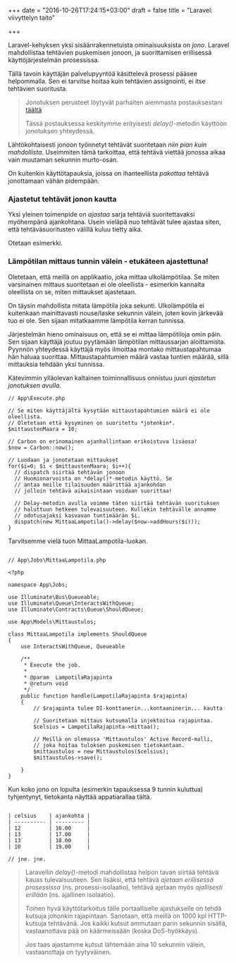 +++
date = "2016-10-26T17:24:15+03:00"
draft = false
title = "Laravel: viivyttelyn taito"

+++

Laravel-kehyksen yksi sisäänrakennetuista ominaisuuksista on *jono*. Laravel mahdollistaa tehtävien puskemisen jonoon, ja suorittamisen erillisessä käyttöjärjestelmän prosessissa.

Tällä tavoin käyttäjän palvelupyyntöä käsittelevä prosessi pääsee helpommalla. Sen ei tarvitse hoitaa kuin tehtävien assignointi, ei itse tehtävien suoritusta.

> Jonotuksen perusteet löytyvät parhaiten aiemmasta postauksestani [täältä](http://www.nollaversio.fi/blog/public/laravel/queue-worker/)
>
> Tässä postauksessa keskitymme erityisesti *delay()*-metodin käyttöön jonotuksen yhteydessä. 

Lähtökohtaisesti jonoon työnnetyt tehtävät suoritetaan *niin pian kuin mahdollista*. Useimmiten tämä tarkoittaa, että tehtävä viettää jonossa aikaa vain muutaman sekunnin murto-osan.

On kuitenkin käyttötapauksia, joissa on ihanteellista *pakottaa* tehtävä jonottamaan vähän pidempään.

### Ajastetut tehtävät jonon kautta

Yksi yleinen toimenpide on *ajastaa* sarja tehtäviä suoritettavaksi myöhempänä ajankohtana. Usein vieläpä nuo tehtävät tulee ajastaa siten, että tehtäväsuoritusten välillä kuluu tietty aika.

Otetaan esimerkki.

### Lämpötilan mittaus tunnin välein - etukäteen ajastettuna!

Oletetaan, että meillä on applikaatio, joka mittaa ulkolämpötilaa. Se miten varsinainen mittaus suoritetaan ei ole oleellista - esimerkin kannalta oleellista on se, miten mittaukset ajastetaan.

On täysin mahdollista mitata lämpötila joka sekunti. Ulkolämpötila ei kuitenkaan mainittavasti nouse/laske sekunnin välein, joten kovin järkevää tuo ei ole. Sen sijaan mitatkaamme lämpötila kerran tunnissa.

Järjestelmän hieno ominaisuus on, että se ei mittaa lämpötiloja omin päin. Sen sijaan käyttäjä joutuu pyytämään lämpötilan mittaussarjan aloittamista. Pyynnön yhteydessä käyttäjä myös ilmoittaa montako mittaustapahtumaa hän haluaa suorittaa. Mittaustapahtumien määrä vastaa tuntien määrää, sillä mittauksia tehdään yksi tunnissa.

Kätevimmin ylläolevan kaltainen toiminnallisuus onnistuu juuri *ajastetun jonotuksen avulla*.

```
// App\Execute.php

// Se miten käyttäjältä kysytään mittaustapahtumien määrä ei ole oleellista.
// Oletetaan että kysyminen on suoritettu *jotenkin*.
$mittaustenMaara = 10;

// Carbon on erinomainen ajanhallintaan erikoistuva lisäosa!
$now = Carbon::now();

// Luodaan ja jonotetaan mittaukset
for($i=0; $i < $mittaustenMaara; $i++){
  // dispatch siirtää tehtävän jonoon
  // Huomionarvoista on *delay()*-metodin käyttö. Se 
  // antaa meille tilaisuuden määrittää ajankohdan
  // jolloin tehtävä aikaisintaan voidaan suorittaa!

  // Delay-metodin avulla voimme täten siirtää tehtävän suorituksen
  // haluttuun hetkeen tulevaisuuteen. Kullekin tehtävälle annamme
  // odotusajaksi kasvavan tuntimäärän $i.
  dispatch(new MittaaLampotila()->delay($now->addHours($i)));   
}

```

Tarvitsemme vielä tuon MittaaLampotila-luokan.

```

// App\Jobs\MittaaLampotila.php

<?php

namespace App\Jobs;

use Illuminate\Bus\Queueable;
use Illuminate\Queue\InteractsWithQueue;
use Illuminate\Contracts\Queue\ShouldQueue;

use App\Models\Mittaustulos;

class MittaaLampotila implements ShouldQueue
{
    use InteractsWithQueue, Queueable

    /**
     * Execute the job.
     *
     * @param  LampotilaRajapinta
     * @return void
     */
    public function handle(LampotilaRajapinta $rajapinta)
    {
    	// $rajapinta tulee DI-konttanerin...kontaaninerin... kautta

    	// Suoritetaan mittaus kutsumalla injektoitua rajapintaa.
        $celsius = LampotilaRajapinta->mittaa();

        // Meillä on olemassa 'Mittaustulos' Active Record-malli,
        // joka hoitaa tuloksen puskemisen tietokantaan.
        $mittaustulos = new Mittaustulos($celsius);
        $mittaustulos->save();

    }
}

```

Kun koko jono on lopulta (esimerkin tapauksessa 9 tunnin kuluttua) tyhjentynyt, tietokanta näyttää appatiarallaa tältä.

```

| celsius    | ajankohta |
| ---------- | --------- |
| 12         | 16.00     |
| 13         | 17.00     |
| 13         | 18.00     | 
| 10         | 19.00     | 

// jne. jne.

```

> Laravellin *delay()*-metodi mahdollistaa helpon tavan siirtää tehtävä kauas tulevaisuuteen. Sen lisäksi, että tehtävä *ajetaan erillisessä prosessissa* (ns. prosessi-isolaatio), tehtävä ajetaan myös *ajallisesti erillään* (ns. ajallinen isolaatio).
>
> Toinen hyvä käyttötarkoitus tälle portaalliselle ajastukselle on tehdä kutsuja johonkin rajapintaan. Sanotaan, että meillä on 1000 kpl HTTP-kutsuja tehtävänä. Jos kaikki kutsut ammutaan parin sekunnin sisällä, vastaanottava pää on käärmeissään (koska DoS-hyökkäys). 
>
> Jos taas ajastamme kutsut lähtemään aina 10 sekunnin välein, vastaanottaja on tyytyväinen.



